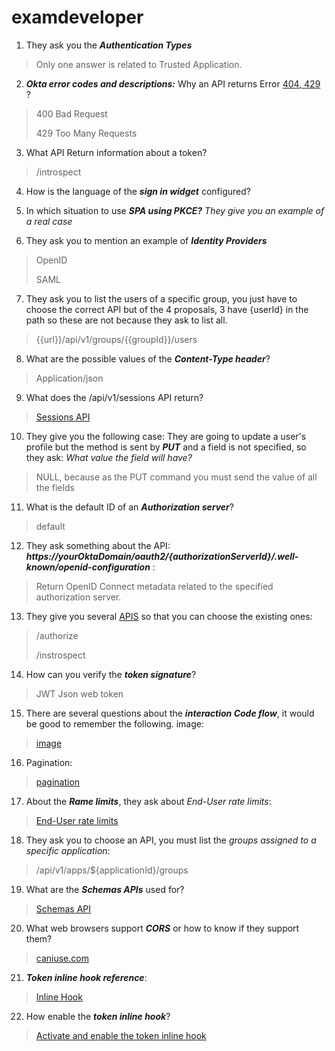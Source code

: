 # examdeveloper

1. They ask you the ***Authentication Types***

>Only one answer is related to Trusted Application.

2. ***Okta error codes and descriptions:*** Why an API returns Error [404, 429](https://developer.okta.com/docs/reference/error-codes/) ?

>400 Bad Request
>
>429 Too Many Requests

3. What API Return information about a token?

>/introspect

4. How is the language of the ***sign in widget*** configured?

>

5. In which situation to use ***SPA using PKCE?*** *They give you an example of a real case*

>

6. They ask you to mention an example of ***Identity Providers***

>OpenID
>
>SAML

7. They ask you to list the users of a specific group, you just have to choose the correct API but of the 4 proposals, 3 have {userId} in the path so these are not because they ask to list all.

> {{url}}/api/v1/groups/{{groupId}}/users

8. What are the possible values of the ***Content-Type header***?

>Application/json

9. What does the /api/v1/sessions API return?

>[Sessions API](https://developer.okta.com/docs/reference/api/sessions/)

10. They give you the following case: They are going to update a user's profile but the method is sent by ***PUT*** and a field is not specified, so they ask: *What value the field will have?*

>NULL, because as the PUT command you must send the value of all the fields

11. What is the default ID of an ***Authorization server***?

>default

12. They ask something about the API: ***https://${yourOktaDomain}/oauth2/${authorizationServerId}/.well-known/openid-configuration*** :

>Return OpenID Connect metadata related to the specified authorization server.

13. They give you several [APIS](https://developer.okta.com/docs/reference/api/oidc/#:~:text=opens%20new%20window) so that you can choose the existing ones:

>/authorize
>
>/instrospect

14. How can you verify the ***token signature***?

>JWT Json web token

15. There are several questions about the ***interaction Code flow***, it would be good to remember the following. image:

>[image](https://developer.okta.com/docs/concepts/oauth-openid/#interaction-code-flow)

16. Pagination:

>[pagination](https://developer.okta.com/docs/reference/core-okta-api/#pagination)

17. About the ***Rame limits***, they ask about *End-User rate limits*:

>[End-User rate limits](https://developer.okta.com/docs/reference/rl-additional-limits/#end-user-rate-limits)

18. They ask you to choose an API, you must list the *groups assigned to a specific application*:

>/api/v1/apps/${applicationId}/groups

19. What are the ***Schemas APIs*** used for?

>[Schemas API](https://developer.okta.com/docs/reference/api/schemas/)

20. What web browsers support ***CORS*** or how to know if they support them?

>[caniuse.com](https://caniuse.com/cors)

21. ***Token inline hook reference***:

>[Inline Hook](https://developer.okta.com/docs/reference/token-hook/)

22. How enable the ***token inline hook***? 

>[Activate and enable the token inline hook](https://developer.okta.com/docs/guides/token-inline-hook/nodejs/main/#send-a-response-to-okta)










